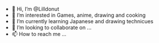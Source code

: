 - 👋 Hi, I’m @Lilldonut
- 👀 I’m interested in Games, anime, drawing and cooking
- 🌱 I’m currently learning Japanese and drawing technicues
- 💞️ I’m looking to collaborate on ...
- 📫 How to reach me ...

<!---
Lilldonut/Lilldonut is a ✨ special ✨ repository because its `README.md` (this file) appears on your GitHub profile.
You can click the Preview link to take a look at your changes.
--->
